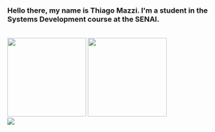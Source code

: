 ### Hello there, my name is Thiago Mazzi. I'm a student in the Systems Development course at the SENAI.
<th>
<br/>
<div>
<img height="180em" src="https://github-readme-stats.vercel.app/api?username=ThiagoM22&show_icons=true&theme=tokyonight&title_color=4493f8&text_color=bf4b8a;"/>
<img height="180em" src="https://github-readme-stats.vercel.app/api/top-langs/?username=ThiagoM22&layout=compact&theme=tokyonight&title_color=4493f8&text_color=656c76&langs_count=16"/>
</div>
<img src="https://cdn.jsdelivr.net/gh/devicons/devicon@latest/devicon.min.css"/>
          





